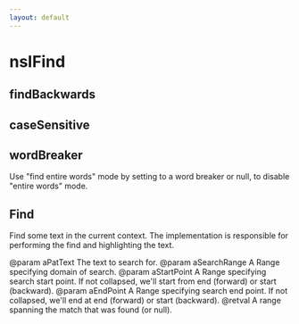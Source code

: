 ```yaml
---
layout: default
---
```


# nsIFind #

## findBackwards ##

## caseSensitive ##

## wordBreaker ##

Use "find entire words" mode by setting to a word breaker
or null, to disable "entire words" mode.


## Find ##

Find some text in the current context. The implementation is
responsible for performing the find and highlighting the text.

@param aPatText     The text to search for.
@param aSearchRange A Range specifying domain of search.
@param aStartPoint  A Range specifying search start point.
                    If not collapsed, we'll start from
                    end (forward) or start (backward).
@param aEndPoint    A Range specifying search end point.
                    If not collapsed, we'll end at
                    end (forward) or start (backward).
@retval             A range spanning the match that was found (or null).

